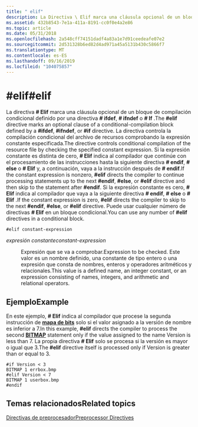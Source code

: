 ```yaml
---
title: " elif"
description: La Directiva \ Elif marca una cláusula opcional de un bloque de compilación condicional definido por una directiva \ ifdef, \ ifndef o \ if.
ms.assetid: 432b8543-7e1a-411a-8191-cc0f0e4a2e86
ms.topic: article
ms.date: 05/31/2018
ms.openlocfilehash: 2a548cff74151dadf4a83a1e7d91ceedeafe07e2
ms.sourcegitcommit: 2d531328b6ed82d4ad971a45a5131b430c5866f7
ms.translationtype: MT
ms.contentlocale: es-ES
ms.lasthandoff: 09/16/2019
ms.locfileid: "104075857"
---
```

# <a name="elif"></a><span data-ttu-id="88451-103">\#elif</span><span class="sxs-lookup"><span data-stu-id="88451-103">\#elif</span></span>

<span data-ttu-id="88451-104">La directiva **\# Elif** marca una cláusula opcional de un bloque de compilación condicional definido por una directiva **\# ifdef**, **\# ifndef** o **\# If** .</span><span class="sxs-lookup"><span data-stu-id="88451-104">The **\#elif** directive marks an optional clause of a conditional-compilation block defined by a **\#ifdef**, **\#ifndef**, or **\#if** directive.</span></span> <span data-ttu-id="88451-105">La directiva controla la compilación condicional del archivo de recursos comprobando la expresión constante especificada.</span><span class="sxs-lookup"><span data-stu-id="88451-105">The directive controls conditional compilation of the resource file by checking the specified constant expression.</span></span> <span data-ttu-id="88451-106">Si la expresión constante es distinta de cero, **\# Elif** indica al compilador que continúe con el procesamiento de las instrucciones hasta la siguiente directiva **\# endif**, **\# else** o **\# Elif** y, a continuación, vaya a la instrucción después de **\# endif**.</span><span class="sxs-lookup"><span data-stu-id="88451-106">If the constant expression is nonzero, **\#elif** directs the compiler to continue processing statements up to the next **\#endif**, **\#else**, or **\#elif** directive and then skip to the statement after **\#endif**.</span></span> <span data-ttu-id="88451-107">Si la expresión constante es cero, **\# Elif** indica al compilador que vaya a la siguiente directiva **\# endif**, **\# else** o **\# Elif** .</span><span class="sxs-lookup"><span data-stu-id="88451-107">If the constant expression is zero, **\#elif** directs the compiler to skip to the next **\#endif**, **\#else**, or **\#elif** directive.</span></span> <span data-ttu-id="88451-108">Puede usar cualquier número de directivas **\# Elif** en un bloque condicional.</span><span class="sxs-lookup"><span data-stu-id="88451-108">You can use any number of **\#elif** directives in a conditional block.</span></span>

``` syntax
#elif constant-expression
```

<dl> <dt>

<span data-ttu-id="88451-109"><span id="constant-expression"></span><span id="CONSTANT-EXPRESSION"></span>*expresión constante*</span><span class="sxs-lookup"><span data-stu-id="88451-109"><span id="constant-expression"></span><span id="CONSTANT-EXPRESSION"></span>*constant-expression*</span></span>
</dt> <dd>

<span data-ttu-id="88451-110">Expresión que se va a comprobar.</span><span class="sxs-lookup"><span data-stu-id="88451-110">Expression to be checked.</span></span> <span data-ttu-id="88451-111">Este valor es un nombre definido, una constante de tipo entero o una expresión que consta de nombres, enteros y operadores aritméticos y relacionales.</span><span class="sxs-lookup"><span data-stu-id="88451-111">This value is a defined name, an integer constant, or an expression consisting of names, integers, and arithmetic and relational operators.</span></span>

</dd> </dl>

## <a name="example"></a><span data-ttu-id="88451-112">Ejemplo</span><span class="sxs-lookup"><span data-stu-id="88451-112">Example</span></span>

<span data-ttu-id="88451-113">En este ejemplo, **\# Elif** indica al compilador que procese la segunda instrucción de [**mapa de bits**](bitmap-resource.md) solo si el valor asignado a la versión de nombre es inferior a 7.</span><span class="sxs-lookup"><span data-stu-id="88451-113">In this example, **\#elif** directs the compiler to process the second [**BITMAP**](bitmap-resource.md) statement only if the value assigned to the name Version is less than 7.</span></span> <span data-ttu-id="88451-114">La propia directiva **\# Elif** solo se procesa si la versión es mayor o igual que 3.</span><span class="sxs-lookup"><span data-stu-id="88451-114">The **\#elif** directive itself is processed only if Version is greater than or equal to 3.</span></span>

``` syntax
#if Version < 3
BITMAP 1 errbox.bmp
#elif Version < 7
BITMAP 1 userbox.bmp
#endif
```

## <a name="related-topics"></a><span data-ttu-id="88451-115">Temas relacionados</span><span class="sxs-lookup"><span data-stu-id="88451-115">Related topics</span></span>

<dl> <dt>

[<span data-ttu-id="88451-116">Directivas de preprocesador</span><span class="sxs-lookup"><span data-stu-id="88451-116">Preprocessor Directives</span></span>](preprocessor-directives.md)
</dt> </dl>

 

 




